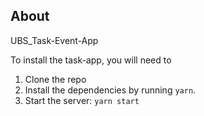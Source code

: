 ## About
UBS_Task-Event-App

To install the task-app, you will need to 
1. Clone the repo
2. Install the dependencies by running `yarn`.
3. Start the server: `yarn start`

